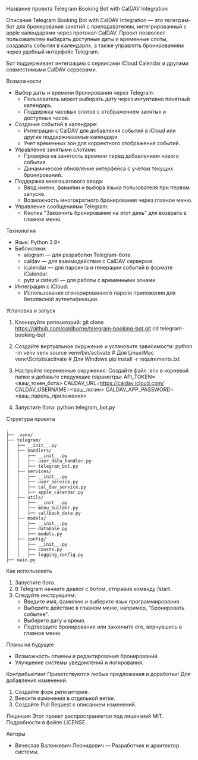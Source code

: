 Название проекта
Telegram Booking Bot with CalDAV Integration

Описание
Telegram Booking Bot with CalDAV Integration — это телеграм-бот для бронирования занятий с преподавателем, интегрированный с apple календарями через протокол CalDAV. Проект позволяет пользователям выбирать доступные даты и временные слоты, создавать события в календарях, а также управлять бронированием через удобный интерфейс Telegram.

Бот поддерживает интеграцию с сервисами iCloud Calendar и другими совместимыми CalDAV серверами.

Возможности
- Выбор даты и времени бронирования через Telegram:
  - Пользователь может выбирать дату через интуитивно понятный календарь.
  - Поддержка часовых слотов с отображением занятых и доступных часов.
- Создание событий в календаре:
  - Интеграция с CalDAV для добавления событий в iCloud или другие поддерживаемые календари.
  - Учет временных зон для корректного отображения событий.
- Управление занятыми слотами:
  - Проверка на занятость времени перед добавлением нового события.
  - Динамическое обновление интерфейса с учетом текущих бронирований.
- Поддержка многошагового ввода:
  - Ввод имени, фамилии и выбора языка пользователя при первом запуске.
  - Возможность многократного бронирования через главное меню.
- Управление сообщениями Telegram:
  - Кнопка "Закончить бронирование на этот день" для возврата в главное меню.

Технологии
- Язык: Python 3.9+
- Библиотеки:
  - aiogram — для разработки Telegram-бота.
  - caldav — для взаимодействия с CalDAV сервером.
  - icalendar — для парсинга и генерации событий в формате iCalendar.
  - pytz и dateutil — для работы с временными зонами.
- Интеграция с iCloud:
  - Использование сгенерированного пароля приложения для безопасной аутентификации.

Установка и запуск
1. Клонируйте репозиторий:
   git clone https://github.com/coldborne/telegram-booking-bot.git
   cd telegram-booking-bot

2. Создайте виртуальное окружение и установите зависимости:
   python -m venv venv
   source venv/bin/activate  # Для Linux/Mac
   venv\Scripts\activate     # Для Windows
   pip install -r requirements.txt

3. Настройте переменные окружения:
   Создайте файл .env в корневой папке и добавьте следующие параметры:
   API_TOKEN=<ваш_токен_бота>
   CALDAV_URL=https://caldav.icloud.com/
   CALDAV_USERNAME=<ваш_логин>
   CALDAV_APP_PASSWORD=<ваш_пароль_приложения>

4. Запустите бота:
   python telegram_bot.py

Структура проекта
```
.
├── .venv/
├── telegram/
│   ├── __init__.py
│   ├── handlers/
│   │   ├── __init__.py
│   │   ├── user_data_handler.py
│   │   ├── telegram_bot.py
│   ├── services/
│   │   ├── __init__.py
│   │   ├── user_service.py
│   │   ├── cal_dav_service.py
│   │   ├── apple_calendar.py
│   ├── utils/
│   │   ├── __init__.py
│   │   ├── menu_builder.py
│   │   ├── callback_data.py
│   ├── models/
│   │   ├── __init__.py
│   │   ├── database.py
│   │   ├── models.py
│   ├── config/
│   │   ├── __init__.py
│   │   ├── consts.py
│   │   ├── logging_config.py
├── main.py
```

Как использовать
1. Запустите бота.
2. В Telegram начните диалог с ботом, отправив команду /start.
3. Следуйте инструкциям:
   - Введите имя, фамилию и выберите язык программирования.
   - Выберите действие в главном меню, например, "Бронировать событие".
   - Выберите дату и время.
   - Подтвердите бронирование или закончите его, вернувшись в главное меню.

Планы на будущее
- Возможность отмены и редактирования бронирований.
- Улучшение системы уведомлений и логирования.

Контрибьютинг
Приветствуются любые предложения и доработки! Для добавления изменений:
1. Создайте форк репозитория.
2. Внесите изменения в отдельной ветке.
3. Создайте Pull Request с описанием изменений.

Лицензия
Этот проект распространяется под лицензией MIT. Подробности в файле LICENSE.

Авторы
- Вячеслав Валенкевич Леонидович — Разработчик и архитектор системы. 
